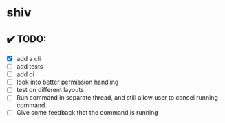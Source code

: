 # shiv

## ✔️ TODO:

- [x] add a cli
- [ ] add tests
- [ ] add ci
- [ ] look into better permission handling
- [ ] test on different layouts
- [ ] Run command in separate thread, and still allow user to cancel running command.
- [ ] Give some feedback that the command is running
